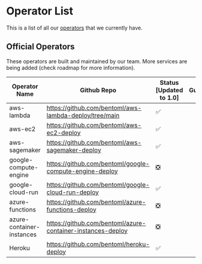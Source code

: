 # Operator List

This is a list of all our [operators](./core-concepts.md#operator) that we currently have.

## Official Operators

These operators are built and maintained by our team. More services are being added (check roadmap for more information).

| Operator Name | Github Repo | Status [Updated to 1.0] | Guides |
| --- | --- | --- | --- |
| aws-lambda | https://github.com/bentoml/aws-lambda-deploy/tree/main | ✅ |  |
| aws-ec2 | https://github.com/bentoml/aws-ec2-deploy | ✅ |  |
| aws-sagemaker | https://github.com/bentoml/aws-sagemaker-deploy | ✅ |  |
| google-compute-engine | https://github.com/bentoml/google-compute-engine-deploy | ❎ |  |
| google-cloud-run | https://github.com/bentoml/google-cloud-run-deploy | ✅ |  |
| azure-functions | https://github.com/bentoml/azure-functions-deploy | ❎ |  |
| azure-container-instances | https://github.com/bentoml/azure-container-instances-deploy | ❎ |  |
| Heroku | https://github.com/bentoml/heroku-deploy | ✅ |  |
